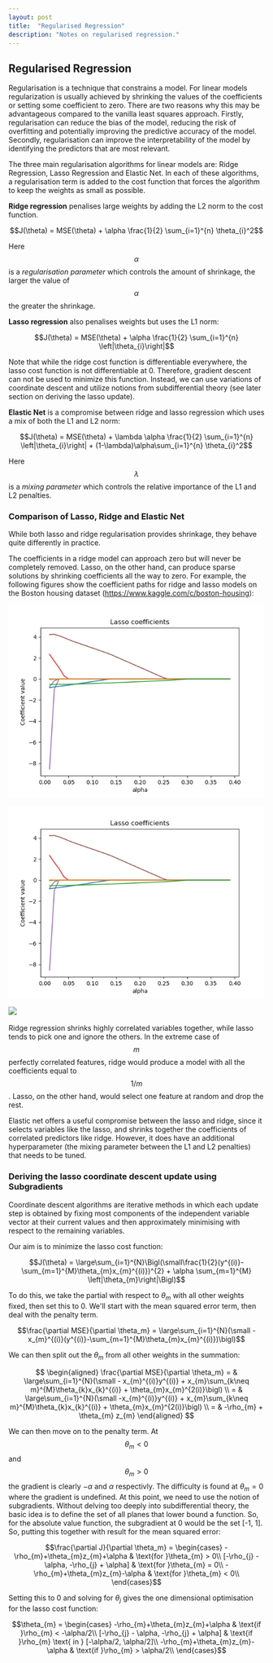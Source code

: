 ```yaml
---
layout: post
title:  "Regularised Regression"
description: "Notes on regularised regression."
---
```


## Regularised Regression

Regularisation is a technique that constrains a model. For linear models regularization is usually achieved by shrinking the values of the coefficients or setting some coefficient to zero. There are two reasons why this may be advantageous compared to the vanilla least squares approach. Firstly, regularisation can reduce the bias of the model, reducing the risk of overfitting and potentially improving the predictive accuracy of the model. Secondly, regularisation can improve the interpretability of the model by identifying the predictors that are most relevant.

The three main regularisation algorithms for linear models are: Ridge Regression, Lasso Regression and Elastic Net. In each of these algorithms, a regularisation term is added to the cost function that forces the algorithm to keep the weights as small as possible.  

**Ridge regression** penalises large weights by adding the L2 norm to the cost function.

$$J(\theta) = MSE(\theta) + \alpha \frac{1}{2} \sum_{i=1}^{n} \theta_{i}^2$$

Here $$\alpha$$ is a *regularisation parameter* which controls the amount of shrinkage, the larger the value of $$\alpha$$ the greater the shrinkage.

**Lasso regression** also penalises weights but uses the L1 norm:

$$J(\theta) = MSE(\theta) + \alpha \frac{1}{2} \sum_{i=1}^{n} \left|\theta_{i}\right|$$

Note that while the ridge cost function is differentiable everywhere, the lasso cost function is not differentiable at 0. Therefore, gradient descent can not be used to minimize this function. Instead, we can use variations of coordinate descent and utilize notions from subdifferential theory (see later section on deriving the lasso update).

**Elastic Net** is a compromise between ridge and lasso regression which uses a mix of both the L1 and L2 norm:

$$J(\theta) = MSE(\theta) + \lambda \alpha \frac{1}{2} \sum_{i=1}^{n} \left|\theta_{i}\right| + (1-\lambda)\alpha\sum_{i=1}^{n} \theta_{i}^2$$

Here $$\lambda$$ is a *mixing parameter* which controls the relative importance of the L1 and L2 penalties.

### Comparison of Lasso, Ridge and Elastic Net
While both lasso and ridge regularisation provides shrinkage, they behave quite differently in practice.

The coefficients in a ridge model can approach zero but will never be completely removed. Lasso, on the other hand, can produce sparse solutions by shrinking coefficients all the way to zero. For example, the following figures show the coefficient paths for ridge and lasso models on the Boston housing dataset (https://www.kaggle.com/c/boston-housing):

![blah](/assets/lasso_coef_path.png)

<img src="/assets/lasso_coef_path.png" class="inline"/>

![](images/ridge_coef_path.png)

Ridge regression shrinks highly correlated variables together, while lasso tends to pick one and ignore the others. In the extreme case of $$m$$ perfectly correlated features, ridge would produce a model with all the coefficients equal to $$1/m$$. Lasso, on the other hand, would select one feature at random and drop the rest.

Elastic net offers a useful compromise between the lasso and ridge, since it selects variables like the lasso, and shrinks together the coefficients of correlated predictors like ridge. However, it does have an additional hyperparameter (the mixing parameter between the L1 and L2 penalties) that needs to be tuned.

### Deriving the lasso coordinate descent update using Subgradients
Coordinate descent algorithms are iterative methods in which each update step is obtained by fixing most components of the independent variable vector at their current values and then approximately minimising with respect to the remaining variables.

Our aim is to minimize the lasso cost function:

$$J(\theta) = \large\sum_{i=1}^{N}\Bigl(\small\frac{1}{2}(y^{(i)}-\sum_{m=1}^{M}\theta_{m}x_{m}^{(i)})^{2} + \alpha \sum_{m=1}^{M} \left|\theta_{m}\right|\Bigl)$$

To do this, we take the partial with respect to $\theta_{m}$ with all other weights fixed, then set this to 0. We'll start with the mean squared error term, then deal with the penalty term.

$$\frac{\partial MSE}{\partial \theta_m} = \large\sum_{i=1}^{N}(\small -x_{m}^{(i)}(y^{(i)}-\sum_{m=1}^{M}\theta_{m}x_{m}^{(i)})\bigl)$$

We can then split out the $\theta_{m}$ from all other weights in the summation:

$$ \begin{aligned} \frac{\partial MSE}{\partial \theta_m} = & \large\sum_{i=1}^{N}(\small - x_{m}^{(i)}y^{(i)} + x_{m}\sum_{k\neq m}^{M}\theta_{k}x_{k}^{(i)} + \theta_{m}x_{m}^{2(i)}\bigl)
\\ = & \large\sum_{i=1}^{N}(\small -x_{m}^{(i)}y^{(i)} + x_{m}\sum_{k\neq m}^{M}\theta_{k}x_{k}^{(i)} + \theta_{m}x_{m}^{2(i)}\bigl) \\ = & -\rho_{m} + \theta_{m} z_{m} \end{aligned} $$

We can then move on to the penalty term. At $$\theta_{m}<0$$ and $$\theta_{m}>0$$ the gradient is clearly $-\alpha$ and $\alpha$ respectivly. The difficulty is found at $\theta_{m}=0$ where the gradient is undefined. At this point, we need to use the notion of subgradients. Without delving too deeply into subdifferential theory, the basic idea is to define the set of all planes that lower bound a function. So, for the absolute value function, the subgradient at 0 would be the set [-1, 1]. So, putting this together with result for the mean squared error:

$$\frac{\partial J}{\partial \theta_m} =
\begin{cases}
  -\rho_{m}+\theta_{m}z_{m}+\alpha & \text{for }\theta_{m} > 0\\    
  [-\rho_{j} - \alpha, -\rho_{j} + \alpha] & \text{for }\theta_{m} = 0\\
  -\rho_{m}+\theta_{m}z_{m}-\alpha & \text{for }\theta_{m} < 0\\   
\end{cases}$$

Setting this to 0 and solving for $\theta_{j}$ gives the one dimensional optimisation for the lasso cost function:

$$\theta_{m} =
\begin{cases}
  -\rho_{m}+\theta_{m}z_{m}+\alpha & \text{if }\rho_{m} < -\alpha/2\\    
  [-\rho_{j} - \alpha, -\rho_{j} + \alpha] & \text{if }\rho_{m} \text{ in } [-\alpha/2, \alpha/2]\\
  -\rho_{m}+\theta_{m}z_{m}-\alpha & \text{if }\rho_{m} > \alpha/2\\   
\end{cases}$$

